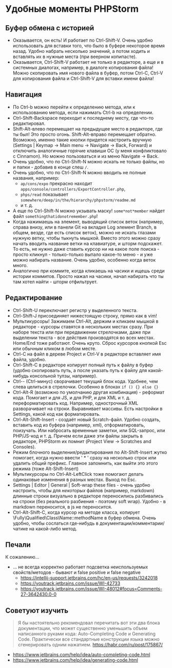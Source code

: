 # Удобные моменты PHPStorm

## Буфер обмена с историей

 * Оказывается, он есть! И работает по Ctrl-Shift-V. Очень удобно использовать для вставки того, что было в буфере
   некоторое время назад. Удобно набрать несколько значений, а потом ходить и вставлять их в нужные места (при 
   веерном копипасте).
 * Оказывается, Ctrl-Shift-V работает не только в редакторе, а еще и в системных диалогах, например, в диалоге копирования
   файла! Можно скопировать имя нового файла в буфер, потом Ctrl-C, Ctrl-V для копирования файла и Ctrl-Shift-V для
   вставки имени файла!
   
## Навигация 

 * По Ctrl-b можно перейти к определению метода, или к использованию метода, если нажимать Ctrl-b на определении.
 * Ctrl-Shift-Backspace переходит к последнему месту, где что-то редактировал.
 * Shift-Alt-влево перемещает на предыдущее место в редакторе, где ты был! Это просто огонь. Shift-Alt-вправо перемещает 
   обратно. Возможно, именно такие кнопки придется настроить вручную (Settings | Keymap -> Main menu -> Navigate -> Back, Forward) 
   и отключить аналогичные горячие клавиши ОС (у меня конфликтовало с Cinnamon). Но можно пользоваться и из меню 
   Navigate -> Back.
 * Очень удобно, что по Ctrl-Shift-N можно искать не только файлы, но и папки - добавив в конце слеш `/`.
 * Очень удобно, что по Ctrl-Shift-N можно вводить не полные названия, например:
   * `ap/cons/expo` прекрасно находит `apps/console/controllers/ExportController.php`,
   *  `phps/read` показывает `somewhere/deep/in/the/hierarchy/phpstorm/readme.md` 
   * и т. д.
 * А еще по Ctrl-Shift-N можно укзывать маску! `some*not*member` найдет файл `somethingthatidonotremember.php`! 
 * Когда нажимаешь на элемент, выводящий список веток (например, справа внизу, или в панели Git на вкладке Log элемент Branch, 
   в общем, везде, где есть список веток), можно не искать глазами нужную ветку, чтобы тыкнуть мышкой. Вместо этого можно
   сразу начать вводить название ветки на клавиатуре, и шторм подскажет. То есть, не нужно даже ставить курсор ни на какое
   поле поиска - просто кликнул - только-только выпало какое-то меню - и уже можно набирать название. Очень удобно,
   особенно когда веток много.
 * Аналогично при коммите, когда кликаешь на часики и ищешь среди истории коммитов. Просто нажал на часики, начал набирать
   что ты там хотел найти - шторм отфильтрует.
   
## Редактирование

 * Ctrl-Shift-U переключает регистр у выделенного текста.
 * Ctrl-Shift-J присоединяет нижестоящую строку, прямо как в vim!
 * Мультикурсоры! Зажимаем Ctrl-Alt, держим и кликаем мышкой в редакторе - курсоры ставятся в нескольких местах сразу.
   При наборе текста или при передвижении стрелочками, даже при выделении текста - все действия производятся во всех 
   местах. Home/End тоже работают. Очень круто. Сброс курсоров кнопкой Esc или обычным кликом в любом месте.
 * Ctrl-C на файл в дереве Project и Ctrl-V в редакторе вставляет имя файла, удобно.
 * Ctrl-Shift-C в редакторе копирует полный путь к файлу в буфер (удобно скопировать путь, а после указать путь к файлу
   для какой-нибудь консольной тулзы, например).
 * Ctrl-- (Ctrl-минус) сворачивает текущий блок кода. Удобнее, чем слева целиться в стрелочки. Особенно в блоках `if () {} else {}`
 * Ctrl-Alt-R (возможно по умолчанию другая комбинация) - реформат кода. Помогает и для JS, и для PHP, и для XML и т. д. переформатировать 
   код. Например, однострочный XML разворачивает на строки. Выравнивает массивы. Есть настройки в Settings, какой код как форматировать.
 * Ctrl-Alt-Shift-Insert - создаёт новый Scratch-файл. Удобно создать, вставить код из буфера (например, xml), отформатировать, 
   поизучать. Или набросать временные заметки, или SQL-запрос, или PHP/JS-код и т. д. Причем если даже эти файлы закрыть в редакторе, 
   PHPStorm их помнит (Project View -> Scratches and Consoles).
 * Режим блочного выделения/редактирования по Alt-Shift-Insert жутко помогает, когда нужно ввести ' * ' сразу на несколько строк или удалить общий префикс. Главное запомнить, как выйти это этого режима (тоже Alt-Shift-Insert)
 * Мультикурсоры по Ctrl-Alt-LeftClick тоже помогают делать одинаковые изменения в разных местах. Выход по Esc.
 * Settings | Editor | General | Soft-wrap these files - очень удобно настроить, чтобы для _некоторых_ файлов (например, markdown) длинные строки визуально в редакторе переносились разбивались на строки (без реального разбиения - поэтому soft wrap). Удобно - в markdown переносится, в js не переносится. 
 * Ctrl-Alt-Shift-C, когда курсор на методе класса, копирует \Fully\Qualified\Class\Name::methodName в буфер обмена.
Очень удобно, чтобы сослаться где-нибудь в документации/комментарии/чатике на какой-либо метод.
   
## Печали

К сожалению...

 * ... не всегда корректно работает подсветка неиспользуемых свойств/методов - бывают и false positive и false negative
   * https://intellij-support.jetbrains.com/hc/en-us/requests/3242018
   * https://youtrack.jetbrains.com/issue/WI-42733
   * https://youtrack.jetbrains.com/issue/WI-48012#focus=Comments-27-3642430.0-0
   
## Советуют изучить

> Я бы настоятельно рекомендовал перечитать вот эти два блока документации, что может существенно уменьшить объем написанного руками кода: Auto-Completing Code и Generating Code. Практически все стандартные конструкции языка можно сгенерировать одним нажатием.
> https://habr.com/ru/post/175867/

 * https://www.jetbrains.com/help/idea/auto-completing-code.html
 * https://www.jetbrains.com/help/idea/generating-code.html